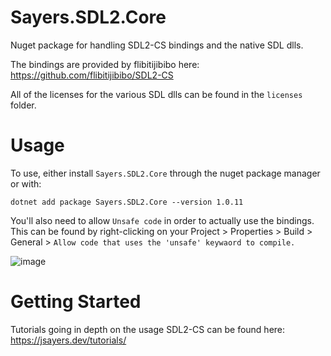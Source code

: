 # Sayers.SDL2.Core
Nuget package for handling SDL2-CS bindings and the native SDL dlls.

The bindings are provided by flibitijibibo here: https://github.com/flibitijibibo/SDL2-CS

All of the licenses for the various SDL dlls can be found in the `licenses` folder.

# Usage
To use, either install `Sayers.SDL2.Core` through the nuget package manager or with:
```
dotnet add package Sayers.SDL2.Core --version 1.0.11
```

You'll also need to allow `Unsafe code` in order to actually use the bindings. This can be found by right-clicking on your Project > Properties > Build > General > `Allow code that uses the 'unsafe' keywaord to compile.`

![image](https://user-images.githubusercontent.com/8796296/151873209-f8f34003-e40c-4cae-a29d-2185c21c335a.png)

# Getting Started
Tutorials going in depth on the usage SDL2-CS can be found here: https://jsayers.dev/tutorials/
